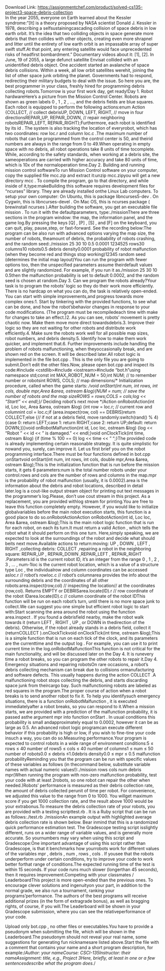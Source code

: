 Download Link: https://assignmentchef.com/product/solved-cs135-project3-space-debris-collection
<br>
In the year 2055, everyone on Earth learned about the Kessler syndrome:”[It] is a theory proposed by NASA scientist Donald J. Kessler in 1978, describing a selfsustainingcascading collision of space debris in low earth orbit. It’s the idea that two colliding objects in space generate more debris that then collides with other objects, creating even more shrapnel and litter until the entirety of low earth orbit is an impassable array of super swift stuff.At that point, any entering satellite would face unprecedented risks of headfirst bombardment.” Documentary videos about it: [1], [2]. In June, 19 of 2055, a large defunct satellite Envisat collided with an unidentified debris object. One accident started an avalanche of space debris collisions. Within a week, all low orbit satellites werehit, joining the list of other space junk orbiting the planet. Governments had to respond, redirecting their military budgets to deal with the issue. So here you are, the best programmer in your class, freshly hired for programming debris collecting robots.Tomorrow is your first work day, get ready!Day 1. Robot hardwareHere’s a picture from the Mission Control Center. Robots are shown as green labels 0 , 1 , 2 , …, and the debris fields are blue squares. Each robot is equipped to perform the following actions:enum Action {COLLECT, // collect debrisUP, DOWN, LEFT, RIGHT, // move in four directionsREPAIR_UP, REPAIR_DOWN, // repair neighboring robotsREPAIR_LEFT, REPAIR_RIGHT};Furthermore, each robot is identified by its id . The system is also tracking the location of everyrobot, which has two coordinates: row loc.r and column loc.c .The maximum number of robots that can be programmed from the control center is 50, and theirid numbers are always in the range from 0 to 49.When operating in empty space with no debris, all robot operations take 8 units of time tocomplete. While, according to the safety standards, when working at a debris site, the sameoperations are carried with higher accuracy and take 80 units of time, which is 10x of the normaloperation time.Day 2. Building and running mission control softwareTo run Mission Control software on your computer, copy the supplied file mcc.zip and extract it:unzip mcc.zipyou will get a new directory mcc . To compile the program, go to that directory, and while inside of it,type:makeBuilding this software requires development files for “ncurses” library. They are already installed onthe Linux Lab computers. To setup your own computer: On Ubuntu, this is package libncurses5-dev . On Cygwin, this is libncurses-devel . On Mac OS, this is ncurses package ( brewinstall ncurses ).After building the software, you get an executable file mission . To run it with the defaultparameters, type:./missionThere are three sections in the program window: the map, the information panel, and the game log.By pressing the keys [Q] , [P] , [S] , and [F] on the keyboard, you can quit, play, pause,step, or fast-forward. See the recording below:The program can be also run with advanced options varying the map size, the number of robots, theamount of debris, the probability of robots crashing, and the random seed:./mission 25 30 10 0.5 0.0001 1234525 rows30 columns10 robots0.5 debris density0.0001 probability of robot malfunction (when they become red and things stop working)12345 random seed (determines the initial map layout)You can run the program with fewer options too, then the unspecified parameters assume theirdefault values and are slightly randomized. For example, if you run it as./mission 25 30 10 0.5then the malfunction probability is set to default 0.0002, and the random seed is chosen at random.Day 3. Can we program the robots already?Your task is to program the robots’ logic so they do their work more efficiently. There is no hardcap on what you can do, the task is relatively open-ended. You can start with simple improvements,and progress towards more complex ones:1. Start by tinkering with the provided functions, to see what can be done, and how the robot’sbehavior changes in response to your code modifications. (The program must be recompiledeach time with make for changes to take an effect.)2. As you can see, robots’ movement is pretty chaotic now. Make them move more direct towardsdebris.3. Improve their logic so they are not waiting for other robots and distribute work efficiently.4. Make sure the robots work well for all possible map sizes, robot numbers, and debris density.5. Identify how to make them work quicker, and implement that.6. Further improvements include handling the problem of robots malfunctioning, when theyoccasionally break, and are shown red on the screen. It will be described later.All robot logic is implemented in the file bot.cpp . This is the only file you are going to submit.Don’t edit the other files.Now, please open bot.cpp and inspect its code:#include &lt;cstdlib&gt;#include &lt;iostream&gt;#include “bot.h”using namespace std;const int MAX_ROBOT_NUM = 50;int NUM; // to remember number or robotsint ROWS, COLS; // map dimensions/* Initialization procedure, called when the game starts: */void onStart(int num, int rows, int cols, double mpr,Area &amp;area, ostream &amp;log){NUM = num; // save the number of robots and the map sizeROWS = rows;COLS = cols;log &lt;&lt; “Start!” &lt;&lt; endl;}/* Deciding robot’s next move */Action onRobotAction(int id, Loc loc, Area &amp;area, ostream &amp;log) {int row = loc.r; // current row and columnint col = loc.c;if (area.inspect(row, col) == DEBRIS)return COLLECT;else {// if not at a debris field, move randomly:switch(rand() % 4) {case 0: return LEFT;case 1: return RIGHT;case 2: return UP;default: return DOWN;}}}void onRobotMalfunction(int id, Loc loc, ostream &amp;log) {log &lt;&lt; “Robot ” &lt;&lt; id &lt;&lt; ” is damaged.” &lt;&lt; endl;}void onClockTick(int time, ostream &amp;log) {if (time % 100 == 0) log &lt;&lt; time &lt;&lt; ” “;}The provided code is already implementing certain reasonable strategy. It is quite simplistic for nowand you, surely, can improve it. Let us first brief you on the robot programming interface.There must be four functions defined in bot.cpp :onStartvoid onStart(int num, int rows, int cols, double mpr,Area &amp;area, ostream &amp;log);This is the initialization function that is run before the mission starts, it gets 6 parameters:num is the total number robots under your control.rows and cols are the number of rows and columns in the map.mpr is the probability of robot malfunction (usually, it is 0.0002).area is the information about the debris and robot locations, described in detail later.log is a cout-like output stream object for printing out text messages in the programmer’s log.Please, don’t use cout stream in this project. As a replacement, you are provided withlog stream for printing.You are free to leave this function completely empty. However, if you would like to initialize globalvariables before the main robot execution starts, this function is a good place to do so.onRobotActionAction onRobotAction(int id, Loc loc, Area &amp;area, ostream &amp;log);This is the main robot logic function that is run for each robot, on each its turn.It must return a valid Action , which tells the robot what it should perform on this one turn. Here,simply speaking, we are expected to look at the surroundings of the robot and decide what should beits next move.Available actions to return:moving: UP , DOWN , LEFT , RIGHT ,collecting debris: COLLECT ,repairing a robot in the neighboring square: REPAIR_UP , REPAIR_DOWN ,REPAIR_LEFT , REPAIR_RIGHT .Parameters:id is the current robot ID, it’s an integer from the range 0 , 1 , 2 , 3 , … , num-1loc is the current robot location, which is a value of a structure type Loc , the individualrow and column coordinates can be accessed asloc.r // robot’s rowloc.c // robot’s columnarea provides the info about the surrounding debris and the coordinates of all other robots:area.inspect(row,col) // inspecting the location// at the coordinates (row,col). Returns EMPTY or DEBRISarea.locate(ID).r // row coordinate of the robot IDarea.locate(ID).c // column coordinate of the robot IDThis function will be run on each robot’s turn, until there is no more space junk to collect.We can suggest you one simple but efficient robot logic to start with:Start scanning the area around the robot using the function area.inspect . If you found a debrisfield nearby, make the robot walk towards it (return LEFT , RIGHT , UP , or DOWN in thedirection of the debris). Otherwise, if the robot already stands in a debris field, collect it (returnCOLLECT ).onClockTickvoid onClockTick(int time, ostream &amp;log);This is a simple function that is run on each tick of the clock, and its parameters are the currenttime and the output log . For example, you can use it to print current time in the log.onRobotMalfunctionThis function is not critical for the main functionality, and will be discussed later on the Day 4. It is runevery time a robot breaks, so you can program the other robots to repair it.Day 4. Emergency situations and repairing robotsOn rare occasions, a robot’s debris collecting mechanism can break due to collisions ormanufacturing and software defects. This usually happens during the action COLLECT .A malfunctioning robot stops collecting the debris, and starts discarding space junk from theircargo bay. Such malfunctioning robots are labeled as red squares in the program.The proper course of action when a robot breaks is to send another robot to fix it. To help you identifysuch emergency situations, there is a function onRobotMalfunction , it is executed immediatelyafter a robot breaks, so you can respond to it.When a mission starts, we are provided with a prediction of the malfunction probability, it is passed asthe argument mpr into function onStart . In usual conditions this probability is small andapproximately equal to 0.0002, however it can be as large as 0.5. An advanced robot logic programcan execute different behavior if this probability is high or low, if you wish to fine-tine your code insuch a way, you can do so.Measuring performance.Your program is expected to control robots in a wide range of environment conditions:5 ≤ rows ≤ 40 number of rows5 ≤ cols ≤ 40 number of columns1 ≤ num ≤ 50 number of robots0.0 ≤ debris ≤1.0debris density0.0 ≤ mpr ≤ 0.5 malfunction probabilityReminding you that the program can be run with specific values of these variables as follows (in thecommand below, substitute variable names with actual numeric values!):./mission rows cols num debris mpr(When running the program with non-zero malfunction probability, test your code with at least 2robots, so one robot can repair the other when needed.)Robots’ performance is measured as their debris collection rate, the amount of debris collected perunit of time per robot. For convenience, we adjusted this value to the range from 0 to 1000. You willget maximum score if you get 1000 collection rate, and the result above 1000 would be your extrabonus.To measure the debris collection rate of your robots, you are provided with a testing scripttest.rb . It is a Ruby script that can be run as follows:./test.rb ./missionAn example output with highlighted average debris collection rate is shown below. Bear inmind that this is a randomized quick performance estimation test. The Gradescope testing script isslightly different, runs on a wider range of variable values, and is generally more accurate. So yournumbers may vary when using this script and Gradescope:One important advantage of using this script rather than Gradescope, is that it benchmarks how yourrobots work for different values of the variables mpr , debris , num , rows , cols . If yousee that the robots underperform under certain conditions, try to improve your code to work better forthat range of conditions.The expected running time of the test is within 15 seconds. If your code runs much slower (longerthan 45 seconds), then it requires improvement.Competing with your classmates / LeaderboardThis project is more open-ended than the previous ones. To encourage clever solutions and ingenuityon your part, in addition to the normal grade, we also run a tournament, ranking your programs’performance. The authors of the best programs will receive additional prizes (in the form of extragrade bonus), as well as bragging rights, of course, if you will.The Leaderboard will be shown in your Gradescope submission, where you can see the relativeperformance of your code.

Upload only bot.cpp , no other files or executables.You have to provide a pseudonym when submitting the file, which will be shown in the Leaderboard.The pseudonym should not reveal your real name, some suggestions for generating fun nicknamesare listed above.Start the file with a comment that contains your name and a short program description, for example:/*Author: your nameCourse: CSCI-135Instructor: their nameAssignment: title, e.g., Project 3Here, briefly, at least in one or a few sentencesdescribe what the program does.*/